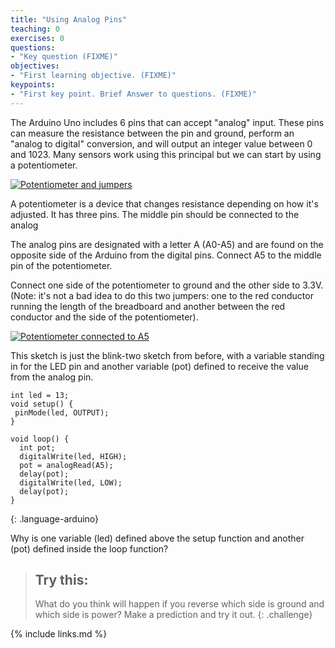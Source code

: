```yaml
---
title: "Using Analog Pins"
teaching: 0
exercises: 0
questions:
- "Key question (FIXME)"
objectives:
- "First learning objective. (FIXME)"
keypoints:
- "First key point. Brief Answer to questions. (FIXME)"
---
```


The Arduino Uno includes 6 pins that can accept "analog" input. These pins can measure the resistance between the pin and ground, perform an "analog to digital" conversion, and will output an integer value between 0 and 1023. Many sensors work using this principal but we can start by using a potentiometer.

<a href="{{ page.root }}/fig/potentiometer_parts_med.jpg">
  <img src="{{ page.root }}/fig/potentiometer_parts_full.jpg" alt="Potentiometer and jumpers" />
</a>

A potentiometer is a device that changes resistance depending on how it's adjusted. It has three pins. The middle pin should be connected to the analog

The analog pins are designated with a letter A (A0-A5) and are found on the opposite side of the Arduino from the digital pins. Connect A5 to the middle pin of the potentiometer.

Connect one side of the potentiometer to ground and the other side to 3.3V. (Note: it's not a bad idea to do this two jumpers: one to the red conductor running the length of the breadboard and another between the red conductor and the side of the potentiometer).

<a href="{{ page.root }}/fig/potentiometer_med.jpg">
  <img src="{{ page.root }}/fig/potentiometer_full.jpg" alt="Potentiometer connected to A5" />
</a>

This sketch is just the blink-two sketch from before, with a variable standing in for the LED pin and another variable (pot) defined to receive the value from the analog pin.

~~~
int led = 13;
void setup() {
 pinMode(led, OUTPUT);
}

void loop() {
  int pot;
  digitalWrite(led, HIGH);
  pot = analogRead(A5);
  delay(pot);
  digitalWrite(led, LOW);
  delay(pot);
}
~~~
{: .language-arduino}

Why is one variable (led) defined above the setup function and another (pot) defined inside the loop function?

> ## Try this:
>
> What do you think will happen if you reverse which side is ground and which side is power? Make a prediction and try it out.
{: .challenge}


{% include links.md %}

